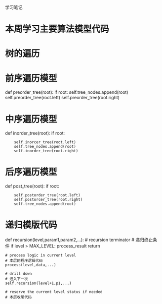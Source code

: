学习笔记

# 本周学习主要算法模型代码

#

#  树的遍历
# 前序遍历模型
def preorder_tree(root):
    if root:
        self.tree_nodes.append(root)
        self.preorder_tree(root.left)
        self.preorder_tree(root.right)

# 中序遍历模型
def inorder_tree(root):
    if root:

        self.inorcer_tree(root.left)
        self.tree_nodes.append(root)
        self.inorder_tree(root.right)

# 后序遍历模型
def post_tree(root):
    if root:

        self.postorder_tree(root.left)
        self.postorcer_tree(root.right)
        self.tree_nodes.append(root)



# 递归模版代码
def recursion(level,param1,param2,...):
    # recursion terminator
    # 递归终止条件
    if level > MAX_LEVEL:
        process_result
        return

    # process logic in current level
    # 本层的程序逻辑代码
    process(level,data,...)

    # drill down
    # 进入下一次
    self.recursion(level+1,p1,...)

    # reserve the current level status if needed
    # 本层收尾代码

